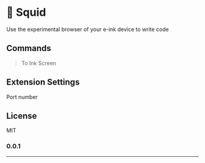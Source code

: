 # 🦑 Squid 

Use the experimental browser of your e-ink device to write code

## Commands

> To Ink Screen

## Extension Settings

Port number

## License

MIT

### 0.0.1


-----------------------------------------------------------------------------------------------------------
